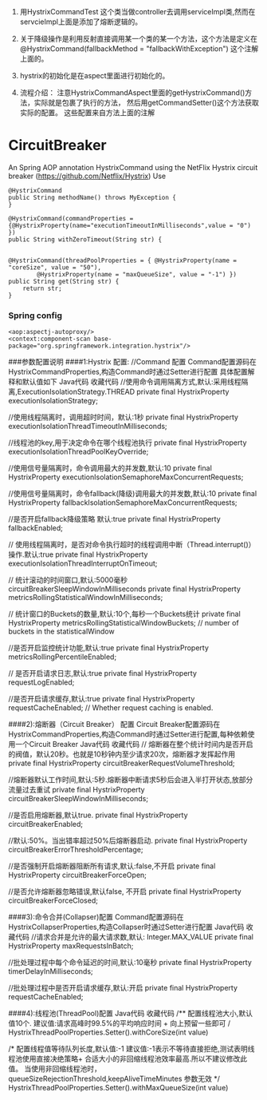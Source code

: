 1. 用HystrixCommandTest 这个类当做controller去调用serviceImpl类,然而在servcieImpl上面是添加了熔断逻辑的。

2. 关于降级操作是利用反射直接调用某一个类的某一个方法，这个方法是定义在 @HystrixCommand(fallbackMethod = "fallbackWithException") 这个注解上面的。

3. hystrix的初始化是在aspect里面进行初始化的。

4. 流程介绍： 注意HystrixCommandAspect里面的getHystrixCommand()方法，实际就是包裹了执行的方法， 然后用getCommandSetter()这个方法获取实际的配置。 这些配置来自方法上面的注解




# CircuitBreaker
An Spring AOP annotation HystrixCommand using the NetFlix Hystrix circuit breaker (https://github.com/Netflix/Hystrix)
Use

    
    @HystrixCommand
    public String methodName() throws MyException {
    }
    
    @HystrixCommand(commandProperties = {@HystrixProperty(name="executionTimeoutInMilliseconds",value = "0") })
	public String withZeroTimeout(String str) {
	
	
	@HystrixCommand(threadPoolProperties = { @HystrixProperty(name = "coreSize", value = "50"),
			@HystrixProperty(name = "maxQueueSize", value = "-1") })
	public String get(String str) {
		return str;
	}

### Spring config
<?xml version="1.0" encoding="UTF-8"?>
<beans xmlns="http://www.springframework.org/schema/beans"
	xmlns:context="http://www.springframework.org/schema/context"
	xmlns:aop="http://www.springframework.org/schema/aop"
	xmlns:xsi="http://www.w3.org/2001/XMLSchema-instance"
	xsi:schemaLocation="
		http://www.springframework.org/schema/beans http://www.springframework.org/schema/beans/spring-beans.xsd
		http://www.springframework.org/schema/aop http://www.springframework.org/schema/aop/spring-aop.xsd
		http://www.springframework.org/schema/context http://www.springframework.org/schema/context/spring-context.xsd">

	<aop:aspectj-autoproxy/>
	<context:component-scan base-package="org.springframework.integration.hystrix"/>

</beans>

###参数配置说明
####1:Hystrix 配置:
//Command 配置 Command配置源码在HystrixCommandProperties,构造Command时通过Setter进行配置 具体配置解释和默认值如下 Java代码 收藏代码 //使用命令调用隔离方式,默认:采用线程隔离,ExecutionIsolationStrategy.THREAD
private final HystrixProperty executionIsolationStrategy;

//使用线程隔离时，调用超时时间，默认:1秒
private final HystrixProperty executionIsolationThreadTimeoutInMilliseconds;

//线程池的key,用于决定命令在哪个线程池执行
private final HystrixProperty executionIsolationThreadPoolKeyOverride;

//使用信号量隔离时，命令调用最大的并发数,默认:10
private final HystrixProperty executionIsolationSemaphoreMaxConcurrentRequests;

//使用信号量隔离时，命令fallback(降级)调用最大的并发数,默认:10
private final HystrixProperty fallbackIsolationSemaphoreMaxConcurrentRequests;

//是否开启fallback降级策略 默认:true
private final HystrixProperty fallbackEnabled;

// 使用线程隔离时，是否对命令执行超时的线程调用中断（Thread.interrupt()）操作.默认:true
private final HystrixProperty executionIsolationThreadInterruptOnTimeout;

// 统计滚动的时间窗口,默认:5000毫秒circuitBreakerSleepWindowInMilliseconds
private final HystrixProperty metricsRollingStatisticalWindowInMilliseconds;

// 统计窗口的Buckets的数量,默认:10个,每秒一个Buckets统计
private final HystrixProperty metricsRollingStatisticalWindowBuckets; // number of buckets in the statisticalWindow

//是否开启监控统计功能,默认:true
private final HystrixProperty metricsRollingPercentileEnabled;

// 是否开启请求日志,默认:true
private final HystrixProperty requestLogEnabled;

//是否开启请求缓存,默认:true
private final HystrixProperty requestCacheEnabled; // Whether request caching is enabled.

####2):熔断器（Circuit Breaker）
配置 Circuit Breaker配置源码在HystrixCommandProperties,构造Command时通过Setter进行配置,每种依赖使用一个Circuit Breaker Java代码 收藏代码 // 熔断器在整个统计时间内是否开启的阀值，默认20秒。也就是10秒钟内至少请求20次，熔断器才发挥起作用
private final HystrixProperty circuitBreakerRequestVolumeThreshold;

//熔断器默认工作时间,默认:5秒.熔断器中断请求5秒后会进入半打开状态,放部分流量过去重试
private final HystrixProperty circuitBreakerSleepWindowInMilliseconds;

//是否启用熔断器,默认true.
private final HystrixProperty circuitBreakerEnabled;

//默认:50%。当出错率超过50%后熔断器启动.
private final HystrixProperty circuitBreakerErrorThresholdPercentage;

//是否强制开启熔断器阻断所有请求,默认:false,不开启
private final HystrixProperty circuitBreakerForceOpen;

//是否允许熔断器忽略错误,默认false, 不开启
private final HystrixProperty circuitBreakerForceClosed;

####3):命令合并(Collapser)配置 
Command配置源码在HystrixCollapserProperties,构造Collapser时通过Setter进行配置 Java代码 收藏代码 //请求合并是允许的最大请求数,默认: Integer.MAX_VALUE
private final HystrixProperty maxRequestsInBatch;

//批处理过程中每个命令延迟的时间,默认:10毫秒
private final HystrixProperty timerDelayInMilliseconds;

//批处理过程中是否开启请求缓存,默认:开启
private final HystrixProperty requestCacheEnabled;

####4):线程池(ThreadPool)配置 
Java代码 收藏代码 /** 配置线程池大小,默认值10个. 建议值:请求高峰时99.5%的平均响应时间 + 向上预留一些即可 /
HystrixThreadPoolProperties.Setter().withCoreSize(int value)

/* 配置线程值等待队列长度,默认值:-1 建议值:-1表示不等待直接拒绝,测试表明线程池使用直接决绝策略+ 合适大小的非回缩线程池效率最高.所以不建议修改此值。 当使用非回缩线程池时，queueSizeRejectionThreshold,keepAliveTimeMinutes 参数无效 */
HystrixThreadPoolProperties.Setter().withMaxQueueSize(int value)

